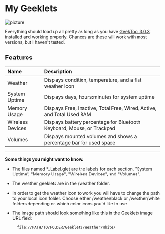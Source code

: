 My Geeklets
========
![picture](https://raw.github.com/allusis/geeklets/master/Screenshot.png)    

Everything should load up all pretty as long as you have [GeekTool 3.0.3](http://itunes.apple.com/us/app/geektool/id456877552?l=fr&ls=1&mt=12) installed and working properly. Chances are these will work with most versions, but I haven't tested. 

## Features
| Name          | Description   |
| :------------ | :------------ |
| Weather       | Displays condition, temperature, and a flat weather icon |
| System Uptime | Displays days, hours:minutes for system uptime |
| Memory Usage  | Displays Free, Inactive, Total Free, Wired, Active, and Total Used RAM |
| Wireless Devices | Displays battery percentage for Bluetooth Keyboard, Mouse, or Trackpad |
| Volumes          | Displays mounted volumes and shows a percentage bar for used space |



--------------------------



**Some things you might want to know:**
* The files named *_Label.glet are the labels for each section. "System Uptime", "Memory Usage", "Wireless Devices", and "Volumes".
* The weather geeklets are in the /weather folder.
* In order to get the weather icon to work you will have to change the path to your local icon folder. Choose either /weather/black or /weather/white folders depending on which color icons you'd like to use. 
* The image path should look something like this in the Geeklets image URL field: 


        file://PATH/TO/FOLDER/Geeklets/Weather/White/ 



